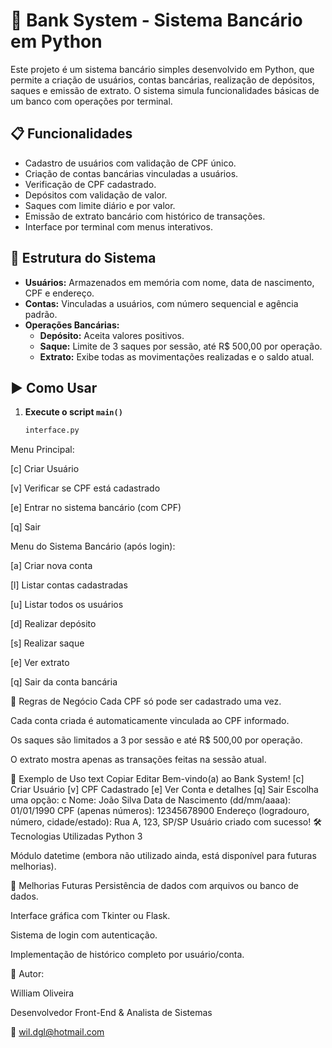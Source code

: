 # 🏦 Bank System - Sistema Bancário em Python

Este projeto é um sistema bancário simples desenvolvido em Python, que permite a criação de usuários, contas bancárias, realização de depósitos, saques e emissão de extrato. O sistema simula funcionalidades básicas de um banco com operações por terminal.

## 📋 Funcionalidades

- Cadastro de usuários com validação de CPF único.
- Criação de contas bancárias vinculadas a usuários.
- Verificação de CPF cadastrado.
- Depósitos com validação de valor.
- Saques com limite diário e por valor.
- Emissão de extrato bancário com histórico de transações.
- Interface por terminal com menus interativos.

## 🧱 Estrutura do Sistema

- **Usuários:** Armazenados em memória com nome, data de nascimento, CPF e endereço.
- **Contas:** Vinculadas a usuários, com número sequencial e agência padrão.
- **Operações Bancárias:**
  - **Depósito:** Aceita valores positivos.
  - **Saque:** Limite de 3 saques por sessão, até R$ 500,00 por operação.
  - **Extrato:** Exibe todas as movimentações realizadas e o saldo atual.

## ▶️ Como Usar

1. **Execute o script `main()`**
   ```bash
   interface.py
Menu Principal:

[c] Criar Usuário

[v] Verificar se CPF está cadastrado

[e] Entrar no sistema bancário (com CPF)

[q] Sair

Menu do Sistema Bancário (após login):

[a] Criar nova conta

[l] Listar contas cadastradas

[u] Listar todos os usuários

[d] Realizar depósito

[s] Realizar saque

[e] Ver extrato

[q] Sair da conta bancária

🔐 Regras de Negócio
Cada CPF só pode ser cadastrado uma vez.

Cada conta criada é automaticamente vinculada ao CPF informado.

Os saques são limitados a 3 por sessão e até R$ 500,00 por operação.

O extrato mostra apenas as transações feitas na sessão atual.

🧪 Exemplo de Uso
text
Copiar
Editar
Bem-vindo(a) ao Bank System!
[c] Criar Usuário
[v] CPF Cadastrado
[e] Ver Conta e detalhes
[q] Sair
Escolha uma opção: c
Nome: João Silva
Data de Nascimento (dd/mm/aaaa): 01/01/1990
CPF (apenas números): 12345678900
Endereço (logradouro, número, cidade/estado): Rua A, 123, SP/SP
Usuário criado com sucesso!
🛠 Tecnologias Utilizadas
Python 3

Módulo datetime (embora não utilizado ainda, está disponível para futuras melhorias).


🚀 Melhorias Futuras
Persistência de dados com arquivos ou banco de dados.

Interface gráfica com Tkinter ou Flask.

Sistema de login com autenticação.

Implementação de histórico completo por usuário/conta.

👤 Autor:

William Oliveira

Desenvolvedor Front-End & Analista de Sistemas

📧 wil.dgl@hotmail.com


